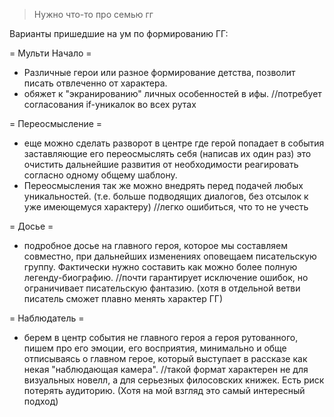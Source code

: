 >Нужно что-то про семью гг


Варианты пришедшие на ум по формированию ГГ:

= Мульти Начало =
- Различные герои или разное формирование детства, позволит писать отвлеченно от характера.
- обяжет к "экранированию" личных особенностей в ифы.
//потребует согласования if-уникалок во всех рутах

= Переосмысление =
- еще можно сделать разворот в центре где герой попадает в события заставляющие его переосмыслять себя (написав их один раз) это очистить дальнейшие развития от необходимости реагировать согласно одному общему шаблону.
- Переосмысления так же можно внедрять перед подачей любых уникальностей. (т.е. больше подводящих диалогов, без отсылок к уже имеющемуся характеру)
//легко ошибиться, что то не учесть

= Досье =
- подробное досье на главного героя, которое мы составляем совместно, при дальнейших изменениях оповещаем писательскую группу. Фактически нужно составить как можно более полную легенду-биографию.
//почти гарантирует исключение ошибок, но ограничивает писательскую фантазию. (хотя в отдельной ветви писатель сможет плавно менять характер ГГ)

= Наблюдатель =
- берем в центр события не главного героя а героя рутованного, пишем про его эмоции, его восприятия, минимально и обще отписываясь о главном герое, который выступает в рассказе как некая "наблюдающая камера".
//такой формат характерен не для визуальных новелл, а для серьезных филосовских книжек. Есть риск потерять аудиторию. (Хотя на мой взгляд это самый интересный подход) 
